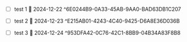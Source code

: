 - [ ] test 1 📅 2024-12-22 ^6E0244B9-0A33-45AB-9AA0-BAD63DB1C207

- [ ] test 2 📅 2024-12-23 ^E215AB01-4243-4C40-9425-D6A8E36D036B
- [ ] test 3 📅 2024-12-24 ^953DFA42-0C76-42C1-8BB9-04B34A83F8B8
